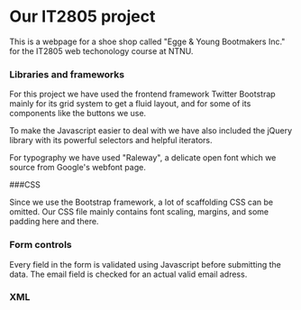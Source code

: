 Our IT2805 project
==============

This is a webpage for a shoe shop called "Egge & Young Bootmakers Inc." for the IT2805 web techonology course at NTNU.

### Libraries and frameworks

For this project we have used the frontend framework Twitter Bootstrap mainly for its grid system to get a fluid layout, and for some of its components like the buttons we use.

To make the Javascript easier to deal with we have also included the jQuery library with its powerful selectors and helpful iterators.

For typography we have used "Raleway", a delicate open font which we source from Google's webfont page.

###CSS

Since we use the Bootstrap framework, a lot of scaffolding CSS can be omitted. Our CSS file mainly contains font scaling, margins, and some padding here and there.


### Form controls

Every field in the form is validated using Javascript before submitting the data. The email field is checked for an actual valid email adress.

### XML

###
